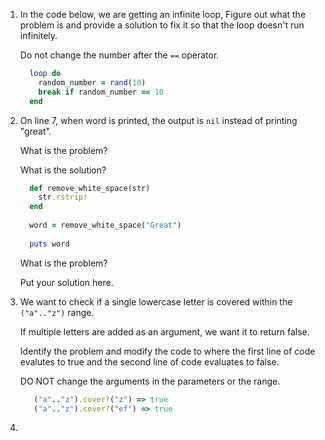1. In the code below, we are getting an infinite loop, Figure out what the problem is and provide a solution to fix it so that the loop
   doesn't run infinitely.
   
   Do not change the number after the `==` operator.

    ```ruby
      loop do
        random_number = rand(10)
        break if random_number == 10
      end
    ```

2.  On line 7, when word is printed, the output is `nil` instead of printing "great". 

    What is the problem?
    
    What is the solution?
    
    
    ```ruby
      def remove_white_space(str)
        str.rstrip!
      end
     
      word = remove_white_space("Great")
     
      puts word
    ```
   
    What is the problem?
   
    Put your solution here.
   
3. We want to check if a single lowercase letter is covered within the `("a".."z")` range.
   
   If multiple letters are added as an argument, we want it to return false.
   
   Identify the problem and modify the code to where the first line of code evalutes to true
   and the second line of code evaluates to false.
   
   DO NOT change the arguments in the parameters or the range.
   
   
   ```ruby
      ("a".."z").cover?("z") => true
      ("a".."z").cover?("ef") => true
   ```
   
4.  
   
